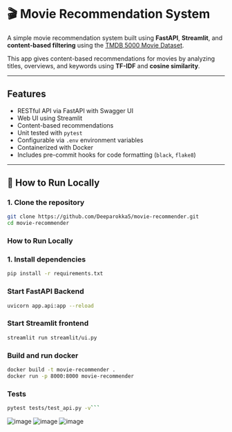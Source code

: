 # 🎬 Movie Recommendation System

A simple movie recommendation system built using **FastAPI**, **Streamlit**, and **content-based filtering** using the [TMDB 5000 Movie Dataset](https://www.kaggle.com/tmdb/tmdb-movie-metadata ).

This app gives content-based recommendations for movies by analyzing titles, overviews, and keywords using **TF-IDF** and **cosine similarity**.

---

## Features

- RESTful API via FastAPI with Swagger UI
- Web UI using Streamlit
- Content-based recommendations
- Unit tested with `pytest`
- Configurable via `.env` environment variables
- Containerized with Docker
- Includes pre-commit hooks for code formatting (`black`, `flake8`)

---

## 🧪 How to Run Locally

### 1. Clone the repository

```bash
git clone https://github.com/Deeparokka5/movie-recommender.git 
cd movie-recommender
```

###  How to Run Locally

### 1. Install dependencies

```bash
pip install -r requirements.txt
```

### Start FastAPI Backend
```bash
uvicorn app.api:app --reload
```

### Start Streamlit frontend
```bash
streamlit run streamlit/ui.py
```

### Build and run docker 
```bash
docker build -t movie-recommender .
docker run -p 8000:8000 movie-recommender
```

### Tests
```bash
pytest tests/test_api.py -v```
```

![image](https://github.com/user-attachments/assets/186389b0-d29e-4470-bc95-77deb2030390)
![image](https://github.com/user-attachments/assets/c8464f1a-8c56-45c3-b107-57113b0f03da)
![image](https://github.com/user-attachments/assets/97a1b671-9f7d-44da-a9c9-bc0e02f7709b)


